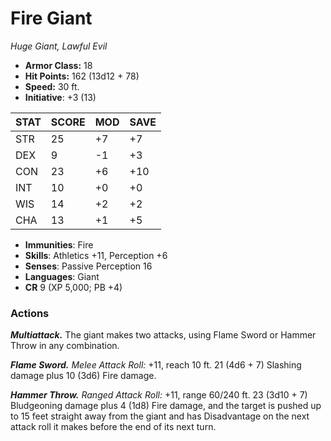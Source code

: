 # Fire Giant

*Huge Giant, Lawful Evil*

- **Armor Class:** 18
- **Hit Points:** 162 (13d12 + 78)
- **Speed:** 30 ft.
- **Initiative**: +3 (13)

|STAT|SCORE|MOD|SAVE|
| --- | --- | --- | ---- |
| STR | 25 | +7 | +7 |
| DEX | 9 | -1 | +3 |
| CON | 23 | +6 | +10 |
| INT | 10 | +0 | +0 |
| WIS | 14 | +2 | +2 |
| CHA | 13 | +1 | +5 |

- **Immunities**: Fire
- **Skills**: Athletics +11, Perception +6
- **Senses**: Passive Perception 16
- **Languages**: Giant
- **CR** 9 (XP 5,000; PB +4)

### Actions

***Multiattack.*** The giant makes two attacks, using Flame Sword or Hammer Throw in any combination.

***Flame Sword.*** *Melee Attack Roll:* +11, reach 10 ft. 21 (4d6 + 7) Slashing damage plus 10 (3d6) Fire damage.

***Hammer Throw.*** *Ranged Attack Roll:* +11, range 60/240 ft. 23 (3d10 + 7) Bludgeoning damage plus 4 (1d8) Fire damage, and the target is pushed up to 15 feet straight away from the giant and has Disadvantage on the next attack roll it makes before the end of its next turn.
